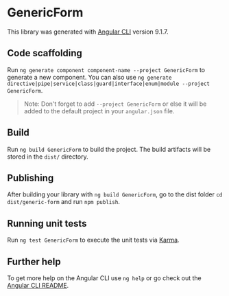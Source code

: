 # GenericForm

This library was generated with [Angular CLI](https://github.com/angular/angular-cli) version 9.1.7.

## Code scaffolding

Run `ng generate component component-name --project GenericForm` to generate a new component. You can also use `ng generate directive|pipe|service|class|guard|interface|enum|module --project GenericForm`.
> Note: Don't forget to add `--project GenericForm` or else it will be added to the default project in your `angular.json` file. 

## Build

Run `ng build GenericForm` to build the project. The build artifacts will be stored in the `dist/` directory.

## Publishing

After building your library with `ng build GenericForm`, go to the dist folder `cd dist/generic-form` and run `npm publish`.

## Running unit tests

Run `ng test GenericForm` to execute the unit tests via [Karma](https://karma-runner.github.io).

## Further help

To get more help on the Angular CLI use `ng help` or go check out the [Angular CLI README](https://github.com/angular/angular-cli/blob/master/README.md).
